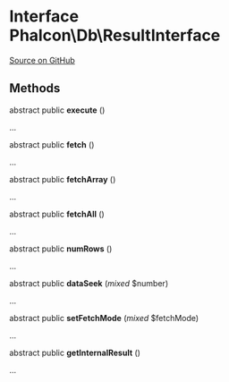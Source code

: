 # Interface **Phalcon\\Db\\ResultInterface**

<a href="https://github.com/phalcon/cphalcon/blob/master/phalcon/db/resultinterface.zep" class="btn btn-default btn-sm">Source on GitHub</a>

## Methods
abstract public  **execute** ()

...

abstract public  **fetch** ()

...

abstract public  **fetchArray** ()

...

abstract public  **fetchAll** ()

...

abstract public  **numRows** ()

...

abstract public  **dataSeek** (*mixed* $number)

...

abstract public  **setFetchMode** (*mixed* $fetchMode)

...

abstract public  **getInternalResult** ()

...

